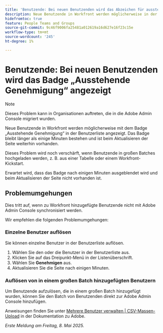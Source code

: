 ```yaml
---
title: 'Benutzende: Bei neuen Benutzenden wird das Abzeichen für ausstehende Genehmigungen angezeigt'
description: Neue Benutzende in Workfront werden möglicherweise in der Benutzerliste mit dem Badge Ausstehende Genehmigung angezeigt. Das Badge bleibt länger als einige Minuten bestehen und ist beim Aktualisieren der Seite weiterhin vorhanden.
hidefromtoc: true
feature: People Teams and Groups
source-git-commit: 9c46f9006fa25481a012619a16d627e16f23c15e
workflow-type: tm+mt
source-wordcount: '245'
ht-degree: 1%

---
```



# Benutzende: Bei neuen Benutzenden wird das Badge „Ausstehende Genehmigung“ angezeigt

>[!NOTE]
>
>Dieses Problem kann in Organisationen auftreten, die in die Adobe Admin Console migriert wurden.

Neue Benutzende in Workfront werden möglicherweise mit dem Badge „Ausstehende Genehmigung“ in der Benutzerliste angezeigt. Das Badge bleibt länger als einige Minuten bestehen und ist beim Aktualisieren der Seite weiterhin vorhanden.

Dieses Problem wird noch verschärft, wenn Benutzende in großen Batches hochgeladen werden, z. B. aus einer Tabelle oder einem Workfront-Kickstart.

Erwartet wird, dass das Badge nach einigen Minuten ausgeblendet wird und beim Aktualisieren der Seite nicht vorhanden ist.

## Problemumgehungen

Dies tritt auf, wenn zu Workfront hinzugefügte Benutzende nicht mit Adobe Admin Console synchronisiert werden.

Wir empfehlen die folgenden Problemumgehungen:

### Einzelne Benutzer auflösen

Sie können einzelne Benutzer in der Benutzerliste auflösen.

1. Wählen Sie den oder die Benutzer in der Benutzerliste aus.
1. Klicken Sie auf das Dreipunkt-Menü in der Listenüberschrift.
1. Wählen Sie **Genehmigen** aus.
1. Aktualisieren Sie die Seite nach einigen Minuten.

### Auflösen von in einem großen Batch hinzugefügten Benutzern

Um Benutzende aufzulösen, die in einem großen Batch hinzugefügt wurden, können Sie den Batch von Benutzenden direkt zur Adobe Admin Console hinzufügen.

Anweisungen finden Sie unter [Mehrere Benutzer verwalten | CSV-Massen-Upload](https://helpx.adobe.com/de/enterprise/using/bulk-upload-users.html) in der Dokumentation zu Adobe.


_Erste Meldung am Freitag, 8. Mai 2025._
